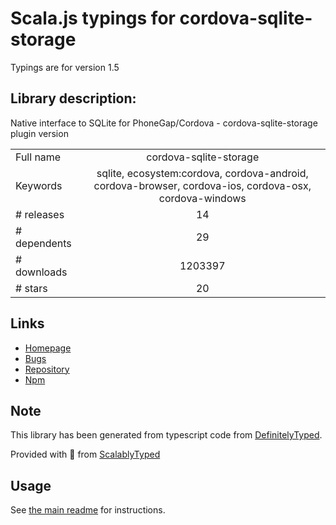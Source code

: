 
# Scala.js typings for cordova-sqlite-storage

Typings are for version 1.5

## Library description:
Native interface to SQLite for PhoneGap/Cordova - cordova-sqlite-storage plugin version

|                    |                 |
| ------------------ | :-------------: |
| Full name          | cordova-sqlite-storage |
| Keywords           | sqlite, ecosystem:cordova, cordova-android, cordova-browser, cordova-ios, cordova-osx, cordova-windows |
| # releases         | 14 |
| # dependents       | 29 |
| # downloads        | 1203397 |
| # stars            | 20 |

## Links
- [Homepage](https://github.com/xpbrew/cordova-sqlite-storage)
- [Bugs](https://github.com/xpbrew/cordova-sqlite-storage/issues)
- [Repository](https://github.com/xpbrew/cordova-sqlite-storage)
- [Npm](https://www.npmjs.com/package/cordova-sqlite-storage)
    


## Note
This library has been generated from typescript code from [DefinitelyTyped](https://definitelytyped.org).

Provided with :purple_heart: from [ScalablyTyped](https://github.com/oyvindberg/ScalablyTyped)

## Usage
See [the main readme](../../readme.md) for instructions.


